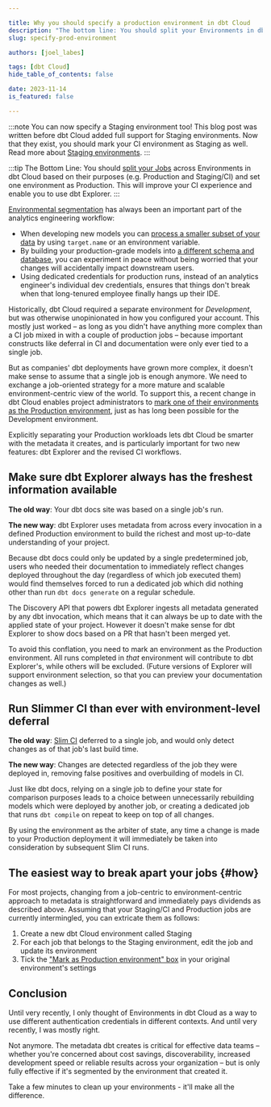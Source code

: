 ```yaml
---

title: Why you should specify a production environment in dbt Cloud
description: "The bottom line: You should split your Environments in dbt Cloud based on their purposes (e.g. Production and Staging/CI) and mark one environment as Production. This will improve your CI experience and enable you to use dbt Explorer."
slug: specify-prod-environment

authors: [joel_labes]

tags: [dbt Cloud]
hide_table_of_contents: false

date: 2023-11-14
is_featured: false

---
```


:::note You can now specify a Staging environment too!
This blog post was written before dbt Cloud added full support for Staging environments. Now that they exist, you should mark your CI environment as Staging as well. Read more about [Staging environments](/docs/deploy/deploy-environments#staging-environment).
:::

:::tip The Bottom Line:
You should [split your Jobs](#how) across Environments in dbt Cloud based on their purposes (e.g. Production and Staging/CI) and set one environment as Production. This will improve your CI experience and enable you to use dbt Explorer.
:::

[Environmental segmentation](/docs/environments-in-dbt) has always been an important part of the analytics engineering workflow:

- When developing new models you can [process a smaller subset of your data](/reference/dbt-jinja-functions/target#use-targetname-to-limit-data-in-dev) by using `target.name` or an environment variable.
- By building your production-grade models into [a different schema and database](https://docs.getdbt.com/docs/build/custom-schemas#managing-environments), you can experiment in peace without being worried that your changes will accidentally impact downstream users.
- Using dedicated credentials for production runs, instead of an analytics engineer's individual dev credentials, ensures that things don't break when that long-tenured employee finally hangs up their IDE.

Historically, dbt Cloud required a separate environment for _Development_, but was otherwise unopinionated in how you configured your account. This mostly just worked – as long as you didn't have anything more complex than a CI job mixed in with a couple of production jobs – because important constructs like deferral in CI and documentation were only ever tied to a single job.

But as companies' dbt deployments have grown more complex, it doesn't make sense to assume that a single job is enough anymore. We need to exchange a job-oriented strategy for a more mature and scalable environment-centric view of the world. To support this, a recent change in dbt Cloud enables project administrators to [mark one of their environments as the Production environment](/docs/deploy/deploy-environments#set-as-production-environment-beta), just as has long been possible for the Development environment.

Explicitly separating your Production workloads lets dbt Cloud be smarter with the metadata it creates, and is particularly important for two new features: dbt Explorer and the revised CI workflows.

<!-- truncate -->

## Make sure dbt Explorer always has the freshest information available

**The old way**: Your dbt docs site was based on a single job's run.

**The new way**: dbt Explorer uses metadata from across every invocation in a defined Production environment to build the richest and most up-to-date understanding of your project.

Because dbt docs could only be updated by a single predetermined job, users who needed their documentation to immediately reflect changes deployed throughout the day (regardless of which job executed them) would find themselves forced to run a dedicated job which did nothing other than run `dbt docs generate` on a regular schedule.

The Discovery API that powers dbt Explorer ingests all metadata generated by any dbt invocation, which means that it can always be up to date with the applied state of your project. However it doesn't make sense for dbt Explorer to show docs based on a PR that hasn't been merged yet.

To avoid this conflation, you need to mark an environment as the Production environment. All runs completed in _that_ environment will contribute to dbt Explorer's, while others will be excluded. (Future versions of Explorer will support environment selection, so that you can preview your documentation changes as well.)

## Run Slimmer CI than ever with environment-level deferral

**The old way**: [Slim CI](/guides/set-up-ci?step=2) deferred to a single job, and would only detect changes as of that job's last build time.

**The new way**: Changes are detected regardless of the job they were deployed in, removing false positives and overbuilding of models in CI.

Just like dbt docs, relying on a single job to define your state for comparison purposes leads to a choice between unnecessarily rebuilding models which were deployed by another job, or creating a dedicated job that runs `dbt compile` on repeat to keep on top of all changes.

By using the environment as the arbiter of state, any time a change is made to your Production deployment it will immediately be taken into consideration by subsequent Slim CI runs.

## The easiest way to break apart your jobs {#how}

<Lightbox src="/img/blog/2023-11-06-differentiate-prod-and-staging-environments/data-landscape.png" alt="A chart showing the interplay of Data Warehouse, git repo and dbt Cloud project across Dev, CI and Prod environments." title="Your organization's data landscape should separate Dev, CI and Prod environments. To achieve this, configure your data warehouse, git repo and dbt Cloud account as shown above." width="100%"/>

For most projects, changing from a job-centric to environment-centric approach to metadata is straightforward and immediately pays dividends as described above. Assuming that your Staging/CI and Production jobs are currently intermingled, you can extricate them as follows:

1. Create a new dbt Cloud environment called Staging
2. For each job that belongs to the Staging environment, edit the job and update its environment
3. Tick the ["Mark as Production environment" box](/docs/deploy/deploy-environments#set-as-production-environment-beta) in your original environment's settings

## Conclusion

Until very recently, I only thought of Environments in dbt Cloud as a way to use different authentication credentials in different contexts. And until very recently, I was mostly right.

Not anymore. The metadata dbt creates is critical for effective data teams – whether you're concerned about cost savings, discoverability, increased development speed or reliable results across your organization – but is only fully effective if it's segmented by the environment that created it.

Take a few minutes to clean up your environments - it'll make all the difference.

